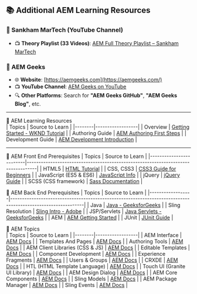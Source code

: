 ## 📚 Additional AEM Learning Resources

### 🎥 Sankham MarTech (YouTube Channel)

-   📺 **Theory Playlist (33 Videos)**: [AEM Full Theory Playlist – Sankham MarTech](https://www.youtube.com/playlist?list=PL5l69Ui6w3V_4naQpzfOC-enLOzcxHm-H)

### 🧠 AEM Geeks

-   🌐 **Website**: [https://aemgeeks.com](https://aemgeeks.com/)
-   📺 **YouTube Channel**: [AEM Geeks on YouTube](https://www.youtube.com/@AEMGeeks)
-   🔍 **Other Platforms**: Search for **"AEM Geeks GitHub"**, **"AEM Geeks Blog"**, etc.

---

📘 AEM Learning Resources  
| Topics | Source to Learn |
|--------|------------------|
| Overview | [Getting Started - WKND Tutorial](https://experienceleague.adobe.com/en/docs/experience-manager-learn/getting-started-wknd-tutorial-develop/overview?lang=en) |
| Authoring Guide | [AEM Authoring First Steps](https://experienceleague.adobe.com/en/docs/experience-manager-65/content/sites/authoring/essentials/first-steps) |
| Development Guide | [AEM Development Introduction](https://experienceleague.adobe.com/en/docs/experience-manager-65/content/implementing/developing/introduction/getting-started?lang=en) |

---

📘 AEM Front End Prerequisites
| Topics | Source to Learn |
|-------------------------|----------------------------------------------------------------------------------|
| HTML5 | [HTML Tutorial](https://www.tutorialrepublic.com/html-tutorial/) |
| CSS, CSS3 | [CSS3 Guide for Beginners](https://www.tutorialrepublic.com/css-tutorial/) |
| JavaScript (ES5 & ES6) | [JavaScript Info](https://javascript.info/) |
| jQuery | [jQuery Guide](https://www.tutorialrepublic.com/jquery-tutorial/) |
| SCSS (CSS framework) | [Sass Documentation](https://sass-lang.com/documentation/) |

📗 AEM Back End Prerequisites
| Topics | Source to Learn |
|------------------|-------------------------------------------------------------------------------------------------------------|
| Java | [Java - GeeksforGeeks](https://www.geeksforgeeks.org/java/) |
| Sling Resolution | [Sling Intro - Adobe](https://experienceleague.adobe.com/en/docs/experience-manager-learn/cloud-service/underlying-technology/introduction-sling) |
| JSP/Servlets | [Java Servlets - GeeksforGeeks](https://www.geeksforgeeks.org/introduction-java-servlets/) |
| AEM | [AEM Getting Started](https://experienceleague.adobe.com/en/docs/experience-manager-65/content/implementing/developing/introduction/getting-started) |
| JUnit | [JUnit Guide](https://junit.org/junit5/docs/current/user-guide/) |

📘 AEM Topics  
| Topics | Source to Learn |
|--------|------------------|
| AEM Interface | [AEM Docs](https://experienceleague.adobe.com/en/docs/experience-manager) |
| Templates And Pages | [AEM Docs](https://experienceleague.adobe.com/en/docs/experience-manager) |
| Authoring Tools | [AEM Docs](https://experienceleague.adobe.com/en/docs/experience-manager) |
| AEM Client Libraries (CSS & JS) | [AEM Docs](https://experienceleague.adobe.com/en/docs/experience-manager) |
| Editable Templates | [AEM Docs](https://experienceleague.adobe.com/en/docs/experience-manager) |
| Component Development | [AEM Docs](https://experienceleague.adobe.com/en/docs/experience-manager) |
| Experience Fragments | [AEM Docs](https://experienceleague.adobe.com/en/docs/experience-manager) |
| Users & Groups | [AEM Docs](https://experienceleague.adobe.com/en/docs/experience-manager) |
| CRXDE | [AEM Docs](https://experienceleague.adobe.com/en/docs/experience-manager) |
| HTL (HTML Template Language) | [AEM Docs](https://experienceleague.adobe.com/en/docs/experience-manager) |
| Touch UI (Granite UI Library) | [AEM Docs](https://experienceleague.adobe.com/en/docs/experience-manager) |
| AEM Design Dialog | [AEM Docs](https://experienceleague.adobe.com/en/docs/experience-manager) |
| AEM Core Components | [AEM Docs](https://experienceleague.adobe.com/en/docs/experience-manager) |
| Sling Models | [AEM Docs](https://experienceleague.adobe.com/en/docs/experience-manager) |
| AEM Package Manager | [AEM Docs](https://experienceleague.adobe.com/en/docs/experience-manager) |
| Sling Events | [AEM Docs](https://experienceleague.adobe.com/en/docs/experience-manager) |
